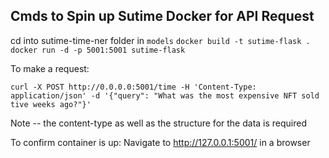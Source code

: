 ## Cmds to Spin up Sutime Docker for API Request

cd into sutime-time-ner folder in `models`
`docker build -t sutime-flask .`
`docker run -d -p 5001:5001 sutime-flask`

To make a request:
```
curl -X POST http://0.0.0.0:5001/time -H 'Content-Type: application/json' -d '{"query": "What was the most expensive NFT sold tive weeks ago?"}'
```
Note -- the content-type as well as the structure for the data is required

To confirm container is up:
Navigate to http://127.0.0.1:5001/ in a browser